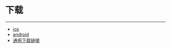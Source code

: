 # 下载
---

+ [ios][ios]
+ [android][android]
+ [通用下载链接](https://cdr-today.github.io/x/download)

[ios]: https://testflight.apple.com/join/rZzzQmPb
[android]: https://ct-1253442844.cos.ap-shanghai.myqcloud.com/apk/cdr.today.apk
